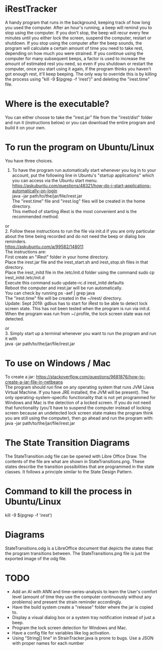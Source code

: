 # iRestTracker
A handy program that runs in the background, keeping track of how long you used the computer.
After an hour's running, a beep will remind you to stop using the computer. If you don't stop, the beep will recur every few minutes until you either lock the screen, suspend the computer, restart or shutdown. If you stop using the computer after the beep sounds, the program will calculate a certain amount of time you need to take rest, depending on how much you were strained. If you continue using the computer for many subsequent beeps, a factor is used to increase the amount of estimated rest you need, so even if you shutdown or restart the computer, once you start using it again, if the program thinks you haven't got enough rest, it'll keep beeping. The only way to override this is by killing the process using "kill -9 $(pgrep -f 'irest')" and deleting the "irest.time" file.  
  
# Where is the executable?  
You can either choose to take the "irest.jar" file from the "irest/dist" folder and run it (instructions below) or you can download the entire program and build it on your own.  
  

# To run the program on Ubuntu/Linux
You have three choices.  
1. To have the program run automatically start whenever you log in to your account, put the following line in Ubuntu's "startup applications" which you can access via the Ubuntu start menu. https://askubuntu.com/questions/48321/how-do-i-start-applications-automatically-on-login  
java -jar path/to/the/jar/file/irest.jar  
The "irest.time" file and "irest.log" files will be created in the home directory.  
This method of starting iRest is the most convenient and is the recommended method.  
  
or  
2. Follow these instructions to run the file via init.d if you are only particular about the time being recorded and do not need the beep or dialog box reminders.  
https://askubuntu.com/a/99582/148011  
The instructions are:  
First create an "iRest" folder in your home directory.  
Place the irest.jar file and the irest_start.sh and irest_stop.sh files in that directory.  
Place the irest_initd file in the /etc/init.d folder using the command sudo cp irest_initd /etc/init.d  
Execute this command sudo update-rc.d irest_initd defaults  
Reboot the computer and irest.jar will be run automatically.  
You can check by running ps -aef | grep java  
The "irest.time" file will be created in the ~/irest/ directory.  
Update: Sept 2019: gdbus has to start for iRest to be able to detect lock screen state. This has not been tested when the program is run via init.d. When the program was run from ~/.profile, the lock screen state was not detected.

or  
3. Simply start up a terminal whenever you want to run the program and run it with  
java -jar path/to/the/jar/file/irest.jar  


# To use on Windows / Mac
To create a jar: https://stackoverflow.com/questions/9681876/how-to-create-a-jar-file-in-netbeans  
The program should run fine on any operating system that runs JVM (Java Virtual Machine. If you have JRE installed, the JVM will be present). The only operating-system-specific functionality that is not yet programmed for Windows and Mac is the detection of a locked screen. If you do not need that functionality (you'll have to suspend the computer instead of locking screen because an undetected lock screen state makes the program think you are still using the computer), then go ahead and run the program with:  
java -jar path/to/the/jar/file/irest.jar  
  
# The State Transition Diagrams
The StateTransition.odg file can be opened with Libre Office Draw. The contents of the file are what are shown in StateTransitions.png. These states describe the transition possibilities that are programmed in the state classes. It follows a principle similar to the State Design Pattern.  

# Command to kill the process in Ubuntu/Linux
kill -9 $(pgrep -f 'irest')  

# Diagrams
StateTransitions.odg is a LibreOffice document that depicts the states that the program transitions between. The StateTransitions.png file is just the exported image of the odg file.  

# TODO
* Add an AI with ANN and time-series-analysis to learn the User's comfort level (amount of time they use the computer continuously without any problems) and present the strain reminder accordingly.
* Have the build system create a "release" folder where the jar is copied to.
* Display a visual dialog box or a system tray notification instead of just a beep.
* Program the lock screen detection for Windows and Mac.
* Have a config file for variables like log activation.
* Using "String[] line" in StrainTracker.java is prone to bugs. Use a JSON with proper names for each number


